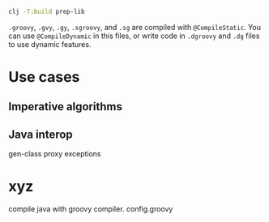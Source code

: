 ```sh
clj -T:build prep-lib
```


`.groovy`, `.gvy`, `.gy`, `.sgroovy`, and `.sg` are compiled with `@CompileStatic`.
You can use `@CompileDynamic` in this files,
or write code in `.dgroovy` and `.dg` files to use dynamic features.


# Use cases

## Imperative algorithms

## Java interop

gen-class
proxy
exceptions



# xyz

compile java with groovy compiler. config.groovy
